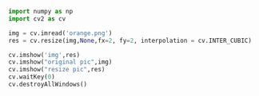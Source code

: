 ```python
import numpy as np
import cv2 as cv

```


```python
img = cv.imread('orange.png')
res = cv.resize(img,None,fx=2, fy=2, interpolation = cv.INTER_CUBIC)
```


```python
cv.imshow('img',res)
cv.imshow("original pic",img)
cv.imshow("resize pic",res)
cv.waitKey(0)
cv.destroyAllWindows()
```


```python

```


```python

```


```python

```


```python

```


```python

```


```python

```


```python

```


```python

```


```python

```


```python

```

